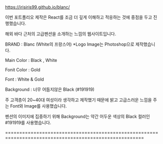 
https://irisiris99.github.io/blanc/

이번 포트폴리오 제작은 React를 조금 더 깊게 이해하고 적응하는 것에 중점을 두고 진행했습니다.

해외 바다 근처의 고급펜션을 소개하는 느낌의 웹사이트입니다.

BRAND : Blanc (White의 프랑스어)
*Logo Image는 Photoshop으로 제작했습니다.

Main Color : Black , White

Fonit Color : Gold

Font : White & Gold

Background : 너무 어둡지않은 Black (#191919)

주 고객층이 20~40대 여성이라 생각하고 제작했기 때문에 밝고 고급스러운 느낌을 주는 Font와 Image를 사용했습니다.

펜션의 이미지에 집중하기 위해 Background는 약간 어두운 색상의 Black 컬러인 #191919를 사용했습니다.

=======================================================================================================
